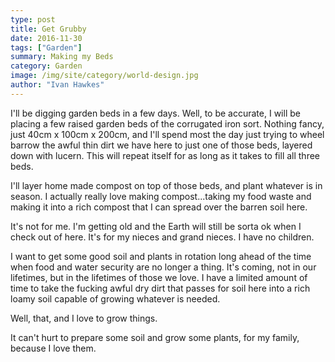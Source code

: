 ```yaml
---
type: post
title: Get Grubby
date: 2016-11-30
tags: ["Garden"]
summary: Making my Beds
category: Garden
image: /img/site/category/world-design.jpg
author: "Ivan Hawkes"
---
```


I'll be digging garden beds in a few days. Well, to be accurate, I will be placing a few raised garden beds of the corrugated iron sort. Nothing fancy, just 40cm x 100cm x 200cm, and I'll spend most the day just trying to wheel barrow the awful thin dirt we have here to just one of those beds, layered down with lucern. This will repeat itself for as long as it takes to fill all three beds.

I'll layer home made compost on top of those beds, and plant whatever is in season. I actually really love making compost...taking my food waste and making it into a rich compost that I can spread over the barren soil here.

It's not for me. I'm getting old and the Earth will still be sorta ok when I check out of here. It's for my nieces and grand nieces. I have no children.

I want to get some good soil and plants in rotation long ahead of the time when food and water security are no longer a thing. It's coming, not in our lifetimes, but in the lifetimes of those we love. I have a limited amount of time to take the fucking awful dry dirt that passes for soil here into a rich loamy soil capable of growing whatever is needed.

Well, that, and I love to grow things.

It can't hurt to prepare some soil and grow some plants, for my family, because I love them.